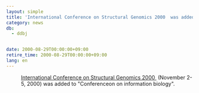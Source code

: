```yaml
---
layout: simple
title: 'International Conference on Structural Genomics 2000  was added to Conference on information biology'
category: news
db:
  - ddbj


date: 2000-08-29T00:00:00+09:00
retire_time: 2000-08-29T00:00:00+09:00
lang: en
---
```


<dd><a href="http://ICSG2000.riken.go.jp/">International Conference on Structural Genomics 2000 </a> (November 2-5, 2000) was added to "Conferenceon on information biology".</dd>
